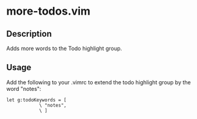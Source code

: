 # more-todos.vim

## Description

Adds more words to the Todo highlight group.

## Usage

Add the following to your .vimrc to extend the todo highlight group by the word "notes":

```vimscript
let g:todoKeywords = [
            \ "notes",
            \ ]
```
